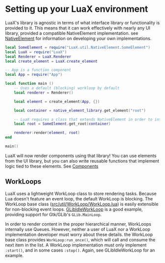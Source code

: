 
# Setting up your LuaX environment

LuaX's library is agnostic in terms of what interface library or functionality is provided to it. This means that it can work effectively with nearly any UI library, provided a compatible NativeElement implementation. see [NativeElement](./NativeElement.md) for information on developing your own implementations.

```lua
local SomeElement = require("LuaX.util.NativeElement.SomeElement")
local LuaX = require("LuaX")
local Renderer = LuaX.Renderer
local create_element = LuaX.create_element

-- App is a function component
local App = require("App")

local function main ()
    -- Uses a default (blocking) workloop by default
    local renderer = Renderer()

    local element = create_element(App, {})

    local container = native_element_library.get_element("root")

    -- LuaX requires a class that extends NativeElement in order to interface with your UI library
    local root = SomeElement.get_root(container)

    renderer:render(element, root)
end

main()
```

LuaX will now render components using that library! You can use elements from
the UI library, but you can also write reusable functions that implement logic
tied to these elements. See [Components](./components.md)

## WorkLoops

LuaX uses a lightweight WorkLoop class to store rendering tasks. Because Lua
doesn't feature an event loop, the default WorkLoop is blocking. The WorkLoop
base class ([src/util/WorkLoop/WorkLoop.lua](../src/util/WorkLoop/WorkLoop.lua))
is easily extensible for non-blocking event loops.
[GLibIdleWorkLoop](../src/util/WorkLoop/GLibIdle.lua) is a good example,
providing support for Gtk/GLib's `GLib.MainLoop`. 

In order to render content in the proper hierarchical manner, WorkLoops
internally use Queues. However, neither a user of LuaX nor a WorkLoop
implementation developer must worry about these details. the WorkLoop base class
provides `WorkLoop:run_once()`, which will call and consume the next item in the
list. A WorkLoop implementation must only implement `:start()`, and in some cases
`:stop()`. Again, see GLibIdleWorkLoop for an example.